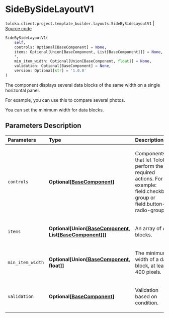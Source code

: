 # SideBySideLayoutV1
`toloka.client.project.template_builder.layouts.SideBySideLayoutV1` | [Source code](https://github.com/Toloka/toloka-kit/blob/v1.1.4/src/client/project/template_builder/layouts.py#L141)

```python
SideBySideLayoutV1(
    self,
    controls: Optional[BaseComponent] = None,
    items: Optional[Union[BaseComponent, List[BaseComponent]]] = None,
    *,
    min_item_width: Optional[Union[BaseComponent, float]] = None,
    validation: Optional[BaseComponent] = None,
    version: Optional[str] = '1.0.0'
)
```

The component displays several data blocks of the same width on a single horizontal panel.


For example, you can use this to compare several photos.

You can set the minimum width for data blocks.

## Parameters Description

| Parameters | Type | Description |
| :----------| :----| :-----------|
`controls`|**Optional\[[BaseComponent](toloka.client.project.template_builder.base.BaseComponent.md)\]**|<p>Components that let Tolokers perform the required actions. For example: field.checkbox-group or field.button-radio-group.</p>
`items`|**Optional\[Union\[[BaseComponent](toloka.client.project.template_builder.base.BaseComponent.md), List\[[BaseComponent](toloka.client.project.template_builder.base.BaseComponent.md)\]\]\]**|<p>An array of data blocks.</p>
`min_item_width`|**Optional\[Union\[[BaseComponent](toloka.client.project.template_builder.base.BaseComponent.md), float\]\]**|<p>The minimum width of a data block, at least 400 pixels.</p>
`validation`|**Optional\[[BaseComponent](toloka.client.project.template_builder.base.BaseComponent.md)\]**|<p>Validation based on condition.</p>
